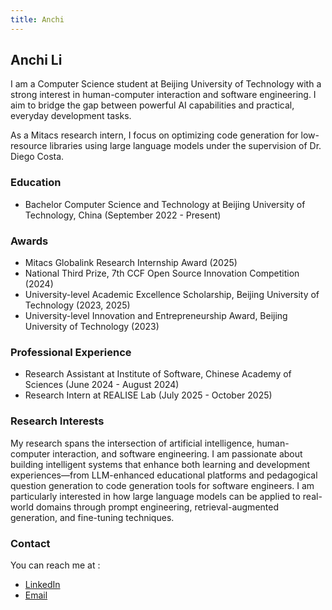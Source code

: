 ```yaml
---
title: Anchi
---
```


## Anchi Li
I am a Computer Science student at Beijing University of Technology with a strong interest in human-computer interaction and software engineering. I aim to bridge the gap between powerful AI capabilities and practical, everyday development tasks.

As a Mitacs research intern, I focus on optimizing code generation for low-resource libraries using large language models under the supervision of Dr. Diego Costa.

### Education

- Bachelor Computer Science and Technology at Beijing University of Technology, China (September 2022 - Present)

### Awards
- Mitacs Globalink Research Internship Award (2025)
- National Third Prize, 7th CCF Open Source Innovation Competition (2024)
- University-level Academic Excellence Scholarship, Beijing University of Technology (2023, 2025)
- University-level Innovation and Entrepreneurship Award, Beijing University of Technology (2023)

### Professional Experience

- Research Assistant at Institute of Software, Chinese Academy of Sciences (June 2024 - August 2024)
- Research Intern at REALISE Lab (July 2025 - October 2025)



### Research Interests
My research spans the intersection of artificial intelligence, human-computer interaction, and software engineering. I am passionate about building intelligent systems that enhance both learning and development experiences—from LLM-enhanced educational platforms and pedagogical question generation to code generation tools for software engineers. I am particularly interested in how large language models can be applied to real-world domains through prompt engineering, retrieval-augmented generation, and fine-tuning techniques.

### Contact

You can reach me at :
- [LinkedIn](https://www.linkedin.com/in/anchi-li-b2992a373/)
- [Email](mailto:l1anch1@outlook.com)

